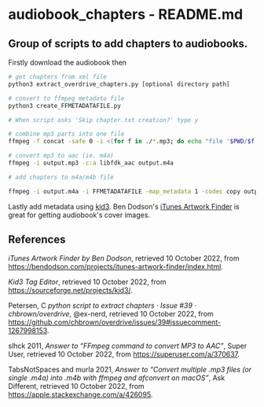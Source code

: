 # audiobook_chapters - README.md

## Group of scripts to add chapters to audiobooks.

Firstly download the audiobook then

```bash
# get chapters from xml file
python3 extract_overdrive_chapters.py [optional directory path]

# convert to ffmpeg metadata file
python3 create_FFMETADATAFILE.py

# When script asks 'Skip chapter.txt creation?' type y 

# combine mp3 parts into one file
ffmpeg -f concat -safe 0 -i <(for f in ./*.mp3; do echo "file '$PWD/$f'"; done) -c copy output.mp3

# convert mp3 to aac (ie. m4a)
ffmpeg -i output.mp3 -c:a libfdk_aac output.m4a

# add chapters to m4a/m4b file

ffmpeg -i output.m4a -i FFMETADATAFILE -map_metadata 1 -codec copy output.m4b
```

Lastly add metadata using [kid3](https://sourceforge.net/projects/kid3/). Ben Dodson's [iTunes Artwork Finder](https://bendodson.com/projects/itunes-artwork-finder/index.html) is great for getting audiobook's cover images.

## References

*iTunes Artwork Finder by Ben Dodson*, retrieved 10 October 2022, from <https://bendodson.com/projects/itunes-artwork-finder/index.html>.

*Kid3 Tag Editor*, retrieved 10 October 2022, from <https://sourceforge.net/projects/kid3/>.

Petersen, C *python script to extract chapters · Issue #39 · chbrown/overdrive*, @ex-nerd, retrieved 10 October 2022, from <https://github.com/chbrown/overdrive/issues/39#issuecomment-1267998153>.

slhck 2011, *Answer to “FFmpeg command to convert MP3 to AAC”*, Super User, retrieved 10 October 2022, from <https://superuser.com/a/370637>.

TabsNotSpaces and murla 2021, *Answer to “Convert multiple .mp3 files (or single .m4a) into .m4b with ffmpeg and afconvert on macOS”*, Ask Different, retrieved 10 October 2022, from <https://apple.stackexchange.com/a/426095>.
